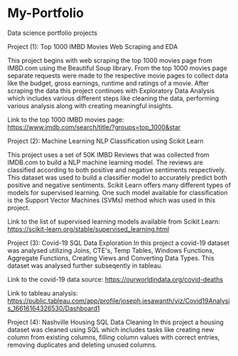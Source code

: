 # My-Portfolio
Data science portfolio projects

Project (1): Top 1000 IMBD Movies Web Scraping and EDA
 
 This project begins with web scraping the top 1000 movies page from IMBD.com using the Beautiful Soup library. From the top 1000 movies page separate requests were made to the respective movie pages to collect data like the budget, gross earnings, runtime and ratings of a movie. After scraping the data this project continues with Exploratory Data Analysis which includes various different steps like cleaning the data, performing various analysis along with creating meaningful insights.

Link to the top 1000 IMBD movies page: https://www.imdb.com/search/title/?groups=top_1000&star

Project (2): Machine Learning NLP Classification using Scikit Learn

This project uses a set of 50K IMBD Reviews that was collected from IMDB.com to build a NLP machine learning model. The reviews are classified according to both positive and negative sentiments respectively. This dataset was used to build a  classifier model to accurately predict both positive and negative sentiments. Scikit Learn offers many different types of models for supervised learning. One such model available for classification is the Support Vector Machines (SVMs) method which was used in this project.

Link to the list of supervised learning models available from Scikit Learn: https://scikit-learn.org/stable/supervised_learning.html

Project (3): Covid-19 SQL Data Exploration
In this project a covid-19 dataset was analysed utilizing Joins, CTE's, Temp Tables, Windows Functions, Aggregate Functions, Creating Views and Converting Data Types. This dataset was analysed further subseqently in tableau.

Link to the covid-19 data source: https://ourworldindata.org/covid-deaths

Link to tableau analysis: https://public.tableau.com/app/profile/joseph.jesawanth/viz/Covid19Analysis_16616164326530/Dashboard1

Project (4): Nashville Housing SQL Data Cleaning
In this project a housing dataset was cleaned using SQL which includes tasks like creating new column from existing columns, filling column values with correct entries, removing duplicates and deleting unused columns.
